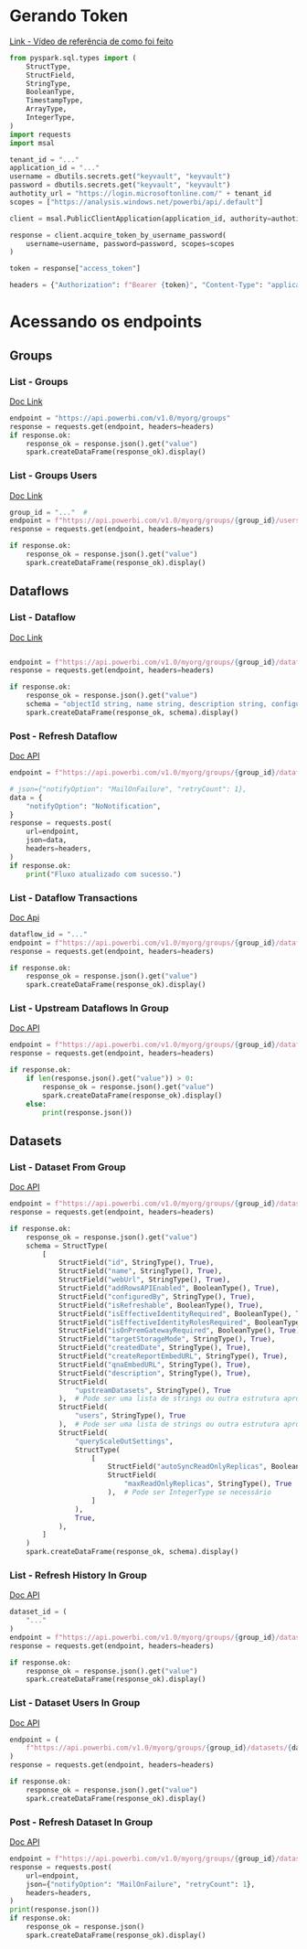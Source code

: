 # Gerando Token

[Link - Vídeo de referência de como foi feito](https://www.youtube.com/watch?v=APj3MFt2w5I/)

```python
from pyspark.sql.types import (
    StructType,
    StructField,
    StringType,
    BooleanType,
    TimestampType,
    ArrayType,
    IntegerType,
)
import requests
import msal

tenant_id = "..."
application_id = "..."
username = dbutils.secrets.get("keyvault", "keyvault")
password = dbutils.secrets.get("keyvault", "keyvault")
authotity_url = "https://login.microsoftonline.com/" + tenant_id
scopes = ["https://analysis.windows.net/powerbi/api/.default"]

client = msal.PublicClientApplication(application_id, authority=authotity_url)

response = client.acquire_token_by_username_password(
    username=username, password=password, scopes=scopes
)

token = response["access_token"]

headers = {"Authorization": f"Bearer {token}", "Content-Type": "application/json"}
```

# Acessando os endpoints
## Groups
### List - Groups

[Doc Link](https://learn.microsoft.com/pt-br/rest/api/power-bi/groups/get-groups#code-try-0)

```python
endpoint = "https://api.powerbi.com/v1.0/myorg/groups"
response = requests.get(endpoint, headers=headers)
if response.ok:
    response_ok = response.json().get("value")
    spark.createDataFrame(response_ok).display()
```

### List - Groups Users

[Doc Link](https://learn.microsoft.com/pt-br/rest/api/power-bi/groups/get-group-users)

```python
group_id = "..."  #
endpoint = f"https://api.powerbi.com/v1.0/myorg/groups/{group_id}/users"
response = requests.get(endpoint, headers=headers)

if response.ok:
    response_ok = response.json().get("value")
    spark.createDataFrame(response_ok).display()
```

## Dataflows
### List - Dataflow

[Doc Link](https://learn.microsoft.com/pt-br/rest/api/power-bi/dataflows/get-dataflows)

```python

endpoint = f"https://api.powerbi.com/v1.0/myorg/groups/{group_id}/dataflows"
response = requests.get(endpoint, headers=headers)

if response.ok:
    response_ok = response.json().get("value")
    schema = "objectId string, name string, description string, configuredBy string, users array<string>"
    spark.createDataFrame(response_ok, schema).display()
```

### Post - Refresh Dataflow

[Doc API](https://learn.microsoft.com/pt-br/rest/api/power-bi/dataflows/refresh-dataflow)

```python
endpoint = f"https://api.powerbi.com/v1.0/myorg/groups/{group_id}/dataflows/{dataflow_id}/refreshes"

# json={"notifyOption": "MailOnFailure", "retryCount": 1},
data = {
    "notifyOption": "NoNotification",
}
response = requests.post(
    url=endpoint,
    json=data,
    headers=headers,
)
if response.ok:
    print("Fluxo atualizado com sucesso.")
```

### List - Dataflow Transactions

[Doc Api](https://learn.microsoft.com/pt-br/rest/api/power-bi/dataflows/get-dataflow-transactions)

```python
dataflow_id = "..."
endpoint = f"https://api.powerbi.com/v1.0/myorg/groups/{group_id}/dataflows/{dataflow_id}/transactions"
response = requests.get(endpoint, headers=headers)

if response.ok:
    response_ok = response.json().get("value")
    spark.createDataFrame(response_ok).display()
```

### List - Upstream Dataflows In Group

[Doc API](https://learn.microsoft.com/pt-br/rest/api/power-bi/dataflows/get-upstream-dataflows-in-group)

```python
endpoint = f"https://api.powerbi.com/v1.0/myorg/groups/{group_id}/dataflows/{dataflow_id}/upstreamDataflows"
response = requests.get(endpoint, headers=headers)

if response.ok:
    if len(response.json().get("value")) > 0:
        response_ok = response.json().get("value")
        spark.createDataFrame(response_ok).display()
    else:
        print(response.json())

```

## Datasets
### List - Dataset From Group

[Doc API](https://learn.microsoft.com/pt-br/rest/api/power-bi/datasets/get-datasets-in-group)

```python
endpoint = f"https://api.powerbi.com/v1.0/myorg/groups/{group_id}/datasets"
response = requests.get(endpoint, headers=headers)

if response.ok:
    response_ok = response.json().get("value")
    schema = StructType(
        [
            StructField("id", StringType(), True),
            StructField("name", StringType(), True),
            StructField("webUrl", StringType(), True),
            StructField("addRowsAPIEnabled", BooleanType(), True),
            StructField("configuredBy", StringType(), True),
            StructField("isRefreshable", BooleanType(), True),
            StructField("isEffectiveIdentityRequired", BooleanType(), True),
            StructField("isEffectiveIdentityRolesRequired", BooleanType(), True),
            StructField("isOnPremGatewayRequired", BooleanType(), True),
            StructField("targetStorageMode", StringType(), True),
            StructField("createdDate", StringType(), True),
            StructField("createReportEmbedURL", StringType(), True),
            StructField("qnaEmbedURL", StringType(), True),
            StructField("description", StringType(), True),
            StructField(
                "upstreamDatasets", StringType(), True
            ),  # Pode ser uma lista de strings ou outra estrutura apropriada
            StructField(
                "users", StringType(), True
            ),  # Pode ser uma lista de strings ou outra estrutura apropriada
            StructField(
                "queryScaleOutSettings",
                StructType(
                    [
                        StructField("autoSyncReadOnlyReplicas", BooleanType(), True),
                        StructField(
                            "maxReadOnlyReplicas", StringType(), True
                        ),  # Pode ser IntegerType se necessário
                    ]
                ),
                True,
            ),
        ]
    )
    spark.createDataFrame(response_ok, schema).display()
```

### List -  Refresh History In Group

[Doc API](https://learn.microsoft.com/pt-br/rest/api/power-bi/datasets/get-refresh-history-in-group)

```python
dataset_id = (
    "..."
)
endpoint = f"https://api.powerbi.com/v1.0/myorg/groups/{group_id}/datasets/{dataset_id}/refreshes"
response = requests.get(endpoint, headers=headers)

if response.ok:
    response_ok = response.json().get("value")
    spark.createDataFrame(response_ok).display()
```

### List - Dataset Users In Group

[Doc API](https://learn.microsoft.com/pt-br/rest/api/power-bi/datasets/get-dataset-users-in-group)

```python
endpoint = (
    f"https://api.powerbi.com/v1.0/myorg/groups/{group_id}/datasets/{dataset_id}/users"
)
response = requests.get(endpoint, headers=headers)

if response.ok:
    response_ok = response.json().get("value")
    spark.createDataFrame(response_ok).display()
```

### Post - Refresh Dataset In Group

[Doc API](https://learn.microsoft.com/pt-br/rest/api/power-bi/datasets/refresh-dataset-in-group)

```python
endpoint = f"https://api.powerbi.com/v1.0/myorg/groups/{group_id}/datasets/{dataset_id}/refreshes "
response = requests.post(
    url=endpoint,
    json={"notifyOption": "MailOnFailure", "retryCount": 1},
    headers=headers,
)
print(response.json())
if response.ok:
    response_ok = response.json()
    spark.createDataFrame(response_ok).display()
```
